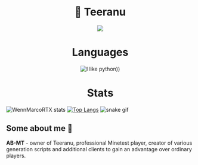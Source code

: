 <div id="marconit-big-text" align="center">
    <br/>
    <h1>📄 Teeranu</h1>
</div>

<p align="center"><img src="https://gpvc.arturio.dev/WennMarcoRTX"/></p>

<div id="badges" align="center">

# Languages    

![I like python))](https://img.shields.io/badge/python-%2314354C.svg?style=for-the-badge&logo=python&logoColor=white)

# Stats
    
</div>
    
![WennMarcoRTX stats](https://github-readme-stats.vercel.app/api?username=AB-MT&show_icons=true&theme=radical)
[![Top Langs](https://github-readme-stats.vercel.app/api/top-langs/?username=AB-MT&layout=compact&theme=radical)](https://github.com/WennMarcoRTX)
![snake gif](https://raw.githubusercontent.com/AB-MT/AB-MT/output/github-contribution-grid-snake.svg)

## Some about me 💬

**AB-MT** - owner of Teeranu, professional Minetest player, creator of various generation scripts and additional clients to gain an advantage over ordinary players.


